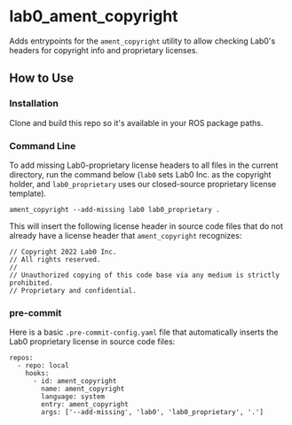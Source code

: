 # lab0_ament_copyright

Adds entrypoints for the `ament_copyright` utility to allow checking Lab0's headers for copyright info and proprietary licenses.

## How to Use

### Installation

Clone and build this repo so it's available in your ROS package paths.

### Command Line

To add missing Lab0-proprietary license headers to all files in the current directory, run the command below (`lab0` sets Lab0 Inc. as the copyright holder, and `lab0_proprietary` uses our closed-source proprietary license template).

```
ament_copyright --add-missing lab0 lab0_proprietary .
```

This will insert the following license header in source code files that do not already have a license header that `ament_copyright` recognizes:

```
// Copyright 2022 Lab0 Inc.
// All rights reserved.
//
// Unauthorized copying of this code base via any medium is strictly prohibited.
// Proprietary and confidential.
```

### pre-commit

Here is a basic `.pre-commit-config.yaml` file that automatically inserts the Lab0 proprietary license in source code files:

```
repos:
  - repo: local
    hooks:
      - id: ament_copyright
        name: ament_copyright
        language: system
        entry: ament_copyright
        args: ['--add-missing', 'lab0', 'lab0_proprietary', '.']
```
